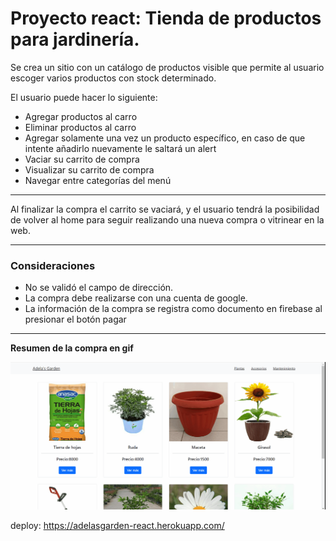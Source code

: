 
# **Proyecto react: Tienda de productos para jardinería.**


Se crea un sitio con un catálogo de productos visible que permite al usuario escoger varios productos con stock determinado.

El usuario puede hacer lo siguiente:

* Agregar productos al carro
* Eliminar productos al carro
* Agregar solamente una vez un producto específico, en caso de que intente añadirlo nuevamente le saltará un alert
* Vaciar su carrito de compra
* Visualizar su carrito de compra
* Navegar entre categorías del menú

---

Al finalizar la compra el carrito se vaciará, y el usuario tendrá la posibilidad de volver al home para seguir realizando una nueva compra o vitrinear en la web.

---
### __Consideraciones__ ###

* No se validó el campo de dirección.
* La compra debe realizarse con una cuenta de google.
* La información de la compra se registra como documento en firebase al presionar el botón pagar

---
__Resumen de la compra en gif__

![Recorrido compra](/public/recorridocompra.gif "Recorrido compra")


deploy: https://adelasgarden-react.herokuapp.com/
